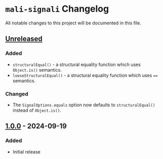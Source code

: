 # `mali-signali` Changelog

All notable changes to this project will be documented in this file.

## [Unreleased]

### Added
- `structuralEqual()` - a structural equality function which uses `Object.is()` semantics.
- `looseStructuralEqual()` - a structural equality function which uses `==` semantics.

### Changed
- The `SignalOptions.equals` option now defaults to `structuralEqual()` instead of `Object.is()`.

## [1.0.0] - 2024-09-19
### Added
- Initial release

[Unreleased]: https://github.com/raleksandar/mali-signali/compare/v1.0.0...HEAD
[1.0.0]: https://github.com/raleksandar/mali-signali/releases/tag/v1.0.0